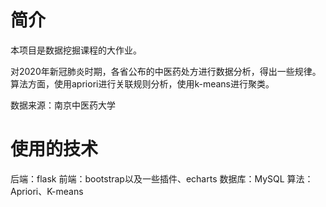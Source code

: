 # 简介

本项目是数据挖掘课程的大作业。

对2020年新冠肺炎时期，各省公布的中医药处方进行数据分析，得出一些规律。算法方面，使用apriori进行关联规则分析，使用k-means进行聚类。

数据来源：南京中医药大学

# 使用的技术

后端：flask
前端：bootstrap以及一些插件、echarts
数据库：MySQL
算法：Apriori、K-means
